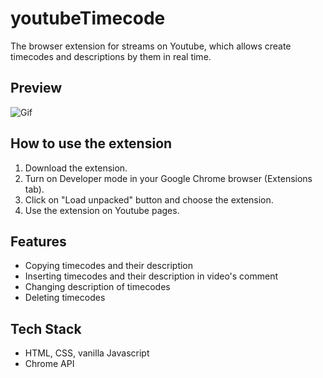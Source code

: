 # youtubeTimecode

The browser extension for streams on Youtube, which allows create timecodes and descriptions by them in real time.


## Preview

![Gif]()

## How to use the extension
1. Download the extension.
2. Turn on Developer mode in your Google Chrome browser (Extensions tab).
3. Click on "Load unpacked" button and choose the extension.
4. Use the extension on Youtube pages.

## Features

- Copying timecodes and their description
- Inserting timecodes and their description in video's comment
- Changing description of timecodes
- Deleting timecodes


## Tech Stack

- HTML, CSS, vanilla Javascript
- Chrome API
